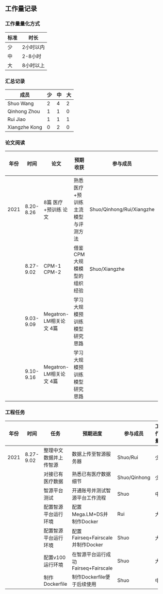 ## 工作量记录

### 工作量量化方式

| 标准 | 时长      |
| ---- | --------- |
| 少   | 2小时以内 |
| 中   | 2-8小时   |
| 大   | 8小时以上 |

### 汇总记录

| 成员          | 少   | 中   | 大   |
| ------------- | ---- | ---- | ---- |
| Shuo Wang     | 2    | 4    | 2    |
| Qinhong Zhou  | 1    | 1    | 0    |
| Rui Jiao      | 1    | 1    | 1    |
| Xiangzhe Kong | 0    | 2    | 0    |



### 论文阅读

| 年份 | 时间      | 论文                    | 预期收获                          | 参与成员                  | 工作量 |
| ---- | --------- | ----------------------- | --------------------------------- | ------------------------- | ------ |
| 2021 | 8.20-8.26 | 8篇 医疗+预训练 论文    | 熟悉医疗+预训练主流模型与评测方法 | Shuo/Qinhong/Rui/Xiangzhe | 中     |
|      | 8.27-9.02 | CPM-1 CPM-2             | 借鉴CPM大规模模型的组织经验       | Shuo/Xiangzhe             | 中     |
|      | 9.03-9.09 | Megatron-LM相关论文 4篇 | 学习大规模预训练模型研究思路      |                           |        |
|      | 9.10-9.16 | Megatron-LM相关论文 4篇 | 学习大规模预训练模型研究思路      |                           |        |

### 工程任务

| 年份 | 时间      | 任务                   | 预期进度                            | 参与成员     | 工作量 |
| ---- | --------- | ---------------------- | ----------------------------------- | ------------ | ------ |
| 2021 | 8.27-9.02 | 整理中文数据并上传智源 | 数据上传至智源服务器                | Shuo/Rui     | 少     |
|      |           | 对接已有医疗数据       | 熟悉已有医疗数据细节                | Shuo/Qinhong | 少     |
|      |           | 智源平台测试           | 开通账号并测试智源平台工作流程      | Shuo         | 中     |
|      |           | 配置智源平台运行环境   | 配置Mega.LM+DS并制作Docker          | Rui          | 大     |
|      |           | 配置智源平台运行环境   | 配置Fairseq+Fairscale并制作Docker   | Shuo         | 大     |
|      |           | 配置v100运行环境       | 在智源平台运行成功Fairseq+Fairscale | Shuo         | 大     |
|      |           | 制作Dockerfile         | 制作Dockerfile便于后续使用          | Shuo         | 中     |

